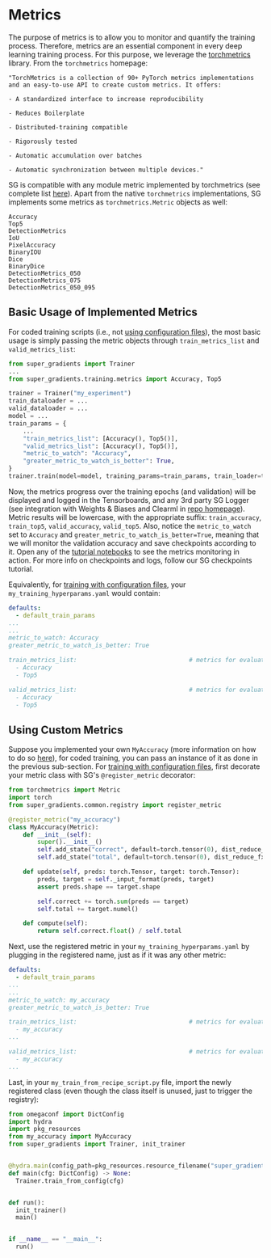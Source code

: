 # Metrics

The purpose of metrics is to allow you to monitor and quantify the training process. Therefore, metrics are an essential component in every deep learning training process.
For this purpose, we leverage the [torchmetrics](https://torchmetrics.rtfd.io/en/latest/) library.
From the `torchmetrics` homepage:

    "TorchMetrics is a collection of 90+ PyTorch metrics implementations and an easy-to-use API to create custom metrics. It offers:
    
    - A standardized interface to increase reproducibility
    
    - Reduces Boilerplate
    
    - Distributed-training compatible
    
    - Rigorously tested
    
    - Automatic accumulation over batches
    
    - Automatic synchronization between multiple devices."

SG is compatible with any module metric implemented by torchmetrics (see complete list [here](https://torchmetrics.rtfd.io/en/latest/)).
Apart from the native `torchmetrics` implementations, SG implements some metrics as `torchmetrics.Metric` objects as well:

    Accuracy
    Top5
    DetectionMetrics
    IoU
    PixelAccuracy
    BinaryIOU
    Dice
    BinaryDice
    DetectionMetrics_050
    DetectionMetrics_075
    DetectionMetrics_050_095

## Basic Usage of Implemented Metrics

For coded training scripts (i.e., not [using configuration files](https://github.com/Deci-AI/super-gradients/blob/master/documentation/source/configuration_files.md)), the most basic usage is simply passing the metric objects through
`train_metrics_list` and `valid_metrics_list`:

```python
from super_gradients import Trainer
...
from super_gradients.training.metrics import Accuracy, Top5

trainer = Trainer("my_experiment")
train_dataloader = ...
valid_dataloader = ...
model = ...
train_params = {
    ...
    "train_metrics_list": [Accuracy(), Top5()],
    "valid_metrics_list": [Accuracy(), Top5()],
    "metric_to_watch": "Accuracy",
    "greater_metric_to_watch_is_better": True,
}
trainer.train(model=model, training_params=train_params, train_loader=train_dataloader, valid_loader=valid_dataloader)
```

Now, the metrics progress over the training epochs (and validation) will be displayed and logged in the Tensorboards, and any 3rd party SG Logger (see integration with Weights & Biases and Clearml in [repo homepage](https://github.com/Deci-AI/super-gradients#-integration-to-weights-and-biases-)).
Metric results will be lowercase, with the appropriate suffix: `train_accuracy`, `train_top5`, `valid_accuracy`, `valid_top5`.
Also, notice the `metric_to_watch` set to `Accuracy` and `greater_metric_to_watch_is_better=True`, meaning that we will monitor the validation accuracy and save checkpoints according to it.
Open any of the [tutorial notebooks](https://github.com/Deci-AI/super-gradients#getting-started) to see the metrics monitoring in action.
For more info on checkpoints and logs, follow our SG checkpoints tutorial.

Equivalently, for [training with configuration files](https://github.com/Deci-AI/super-gradients/blob/master/documentation/source/configuration_files.md), your `my_training_hyperparams.yaml` would contain:
```yaml
defaults:
  - default_train_params
...
...
metric_to_watch: Accuracy
greater_metric_to_watch_is_better: True

train_metrics_list:                               # metrics for evaluation
  - Accuracy
  - Top5

valid_metrics_list:                               # metrics for evaluation
  - Accuracy
  - Top5
```

## Using Custom Metrics

Suppose you implemented your own `MyAccuracy` (more information on how to do so [here](https://torchmetrics.readthedocs.io/en/latest/pages/implement.html)), for coded training, you can pass an instance of it as done in the previous sub-section.
For [training with configuration files](https://github.com/Deci-AI/super-gradients/blob/master/documentation/source/configuration_files.md), first decorate your metric class with SG's `@register_metric` decorator:
```python
from torchmetrics import Metric
import torch
from super_gradients.common.registry import register_metric

@register_metric("my_accuracy")
class MyAccuracy(Metric):
    def __init__(self):
        super().__init__()
        self.add_state("correct", default=torch.tensor(0), dist_reduce_fx="sum")
        self.add_state("total", default=torch.tensor(0), dist_reduce_fx="sum")

    def update(self, preds: torch.Tensor, target: torch.Tensor):
        preds, target = self._input_format(preds, target)
        assert preds.shape == target.shape

        self.correct += torch.sum(preds == target)
        self.total += target.numel()

    def compute(self):
        return self.correct.float() / self.total
```

Next, use the registered metric in your `my_training_hyperparams.yaml` by plugging in the registered name, just as if it was any other metric:
```yaml
defaults:
  - default_train_params
...
...
metric_to_watch: my_accuracy
greater_metric_to_watch_is_better: True

train_metrics_list:                               # metrics for evaluation
  - my_accuracy
...

valid_metrics_list:                               # metrics for evaluation
  - my_accuracy
...
```

Last, in your ``my_train_from_recipe_script.py`` file, import the newly registered class (even though the class itself is unused, just to trigger the registry):
        
```python
from omegaconf import DictConfig
import hydra
import pkg_resources
from my_accuracy import MyAccuracy
from super_gradients import Trainer, init_trainer


@hydra.main(config_path=pkg_resources.resource_filename("super_gradients.recipes", ""), version_base="1.2")
def main(cfg: DictConfig) -> None:
  Trainer.train_from_config(cfg)


def run():
  init_trainer()
  main()


if __name__ == "__main__":
  run()
```
